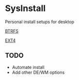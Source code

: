 # SysInstall

Personal install setups for desktop

[BTRFS](https://github.com/jnines/SysInstall/blob/master/arch-btrfs-install.md)

[EXT4](https://github.com/jnines/SysInstall/blob/master/arch-ext4-install.md)

## TODO

- Automate install
- Add other DE/WM options
